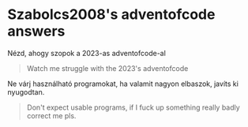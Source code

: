 # Szabolcs2008's adventofcode answers
Nézd, ahogy szopok a 2023-as adventofcode-al 
> Watch me struggle with the 2023's adventofcode

Ne várj használható programokat, ha valamit nagyon elbaszok, javíts ki nyugodtan.
> Don't expect usable programs, if I fuck up something really badly correct me pls.
